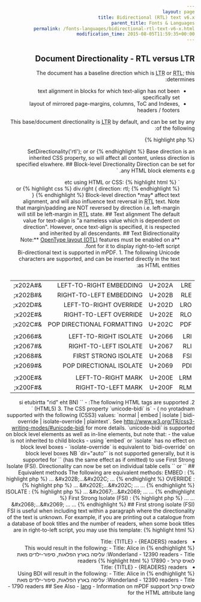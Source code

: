 ```yaml
---
layout: page
title: Bidirectional (RTL) text v6.x
parent_title: Fonts & Languages
permalink: /fonts-languages/bidirectional-rtl-text-v6-x.html
modification_time: 2015-08-05T11:59:35+00:00
---
```


## Document Directionality - RTL versus LTR

The document has a baseline direction which is
<acronym title="Left-to-Right document, used for most langauges">LTR</acronym>
or <acronym title="Right-to-Left document, used for Hebrew and Arabic languages">RTL</acronym>; this determines:

- text alignment in blocks for which text-align has not been specifically set
- layout of mirrored page-margins, columns, ToC and Indexes, headers / footers

This base/document directionality is <acronym title="Left-to-Right document, used for most langauges">LTR</acronym>
by default, and can be set by any of the following:

{% highlight php %}
<?php
$mpdf->SetDirectionality('rtl');

<html dir="rtl"> or <html style="direction: rtl;">

<body dir="rtl"> or <body style="direction: rtl;">
{% endhighlight %}

Base direction is an inherited CSS property, so will affect all content, unless direction is specified elswhere.

## Block-level Directionality

Direction can be set for any HTML block elements e.g. `<div><p><table><ul>` etc using HTML or CSS:

{% highlight html %}
<div style="direction: rtl;">
{% endhighlight %}

or

{% highlight css %}
div.right { direction: rtl; }
{% endhighlight %}

Block-level direction *may* affect text alignment, and will also influence text reversal in
<acronym title="Right-to-Left document, used for Hebrew and Arabic languages">RTL</acronym> text.

Note that margin/padding are NOT reversed by direction i.e. left-margin will still be left-margin in
<acronym title="Right-to-Left document, used for Hebrew and Arabic languages">RTL</acronym> state.

## Text alignment

The default value for text-align is "a nameless value which is dependent on direction". However, once text-align
is specified, it is respected and inherited by all descendants.

## Text Bidirectionality

<div class="alert alert-info" role="alert" markdown="1">
  **Note:** <a href="{{ "/fonts-languages/opentype-layout-otl.html" | prepend: site.baseurl }}">OpenType
  layout (OTL)</a> features must be enabled on a font for it to display right-to-left script.
</div>

Bi-directional text is supported in mPDF.

1. The following Unicode characters are supported, and can be inserted directly in the text as HTML entities:
  
   <table class="table">
      <tbody>
          <tr>
              <td>LRE</td>
              <td>U+202A</td>
              <td>LEFT-TO-RIGHT EMBEDDING</td>
              <td>&amp;#x202A;</td>
          </tr>
          <tr>
              <td>RLE</td>
              <td>U+202B</td>
              <td>RIGHT-TO-LEFT EMBEDDING</td>
              <td>&amp;#x202B;</td>
          </tr>
          <tr>
              <td>LRO</td>
              <td>U+202D</td>
              <td>LEFT-TO-RIGHT OVERRIDE</td>
              <td>&amp;#x202D;</td>
          </tr>
          <tr>
              <td>RLO</td>
              <td>U+202E</td>
              <td>RIGHT-TO-LEFT OVERRIDE</td>
              <td>&amp;#x202E;</td>
          </tr>
          <tr>
              <td>PDF</td>
              <td>U+202C</td>
              <td>POP DIRECTIONAL FORMATTING</td>
              <td>&amp;#x202C;</td>
          </tr>
          <tr>
              <td colspan="4">

              </td>
          </tr>
          <tr>
              <td>LRI</td>
              <td>U+2066</td>
              <td>LEFT-TO-RIGHT ISOLATE</td>
              <td>&amp;#x2066;</td>
          </tr>
          <tr>
              <td>RLI</td>
              <td>U+2067</td>
              <td>RIGHT-TO-LEFT ISOLATE</td>
              <td>&amp;#x2067;</td>
          </tr>
          <tr>
              <td>FSI</td>
              <td>U+2068</td>
              <td>FIRST STRONG ISOLATE</td>
              <td>&amp;#x2068;</td>
          </tr>
          <tr>
              <td>PDI</td>
              <td>U+2069</td>
              <td>POP DIRECTIONAL ISOLATE</td>
              <td>&amp;#x2069;</td>
          </tr>
          <tr>
              <td colspan="4">

              </td>
          </tr>
          <tr>
              <td>LRM</td>
              <td>U+200E</td>
              <td>LEFT-TO-RIGHT MARK</td>
              <td>&amp;#x200E;</td>
          </tr>
          <tr>
              <td>RLM</td>
              <td>U+200F</td>
              <td>RIGHT-TO-LEFT MARK</td>
              <td>&amp;#x200F;</td>
          </tr>
      </tbody>
   </table>

2. The following HTML tags are supported:
   - `<bdo>` (NB the "dir" attribute is mandatory on <bdo>)
   - `<bdi>` (HTML5)


3. The CSS property `unicode-bidi` is supported with the following (CSS3) values:   
   `normal | embed | isolate | bidi-override | isolate-override | plaintext`.
   
   See <a href="http://www.w3.org/TR/css3-writing-modes/#unicode-bidi">http://www.w3.org/TR/css3-writing-modes/#unicode-bidi</a> for more details.
   
   `unicode-bidi` is supported on block level elements as well as in-line elements, but note that:
   - the value is not inherited to child blocks
   - using `embed` or `isolate` has no effect on block level boxes
   - `isolate-override` is equivalent to `bidi-override` on block level boxes
   
   NB `dir="auto"` is not supported generally, but it is supported for `<bdi>` (has the same effect as if omitted) to use First Strong Isolate (FSI).
   
   Directionality can now be set on individual table cells  
   `<td style="direction:rtl;unicode-bidi:embed;">` or `<td dir="rtl">`


## Equivalent methods

The following are equivalent methods:

EMBED
: 
{% highlight php %}
<span dir="rtl">...</span>

&amp;#x202B;...&amp;#x202C;

<span style="direction: rtl; unicode-bidi: embed">...</span>
{% endhighlight %}

OVERRIDE
: 
{% highlight php %}
<bdo dir="rtl">...</bdo>

&amp;#x202E;...&amp;#x202C;

<span dir="rtl" style="unicode-bidi: bidi-override">...</span>

<span style="direction: rtl; unicode-bidi: bidi-override">...</span>
{% endhighlight %}

ISOLATE
: 
{% highlight php %}
<bdi dir="ltr">...</bdi>

&amp;#x2067;...&amp;#x2069;

<span dir="rtl" style="unicode-bidi: isolate">...</span>

<span style="direction: rtl; unicode-bidi: isolate">...</span>
{% endhighlight %}

First Strong Isolate (FSI)
: 
{% highlight php %}
<bdi>...</bdi>

<bdi dir="auto">...</bdi>

&amp;#x2068;...&amp;#x2069;

<span dir="rtl" style="unicode-bidi: plaintext">...</span>

<span style="direction: rtl; unicode-bidi: plaintext">...</span>
{% endhighlight %}

## First strong isolate (FSI)

FSI is useful when including text within a paragraph where the directionality of the text is unknown. For example,
if you are printing out a catalogue from a database of book titles and the number of readers, when some book titles
are in right-to-left script, you may use this template:

{% highlight html %}
<li>Title: {TITLE} - {READERS} readers</li>
{% endhighlight %}

This would result in the following:
- Title: Alice in Wonderland - 12390 readers
- Title: עליסה בארץ הפלאות, סיפור-ילדים מאת לואיס קרול - 17890 readers

{% highlight html %}
<li>Title: <bdi>{TITLE}</bdi> - {READERS} readers</li>
{% endhighlight %}

Using BDI will result in the following:
- Title: Alice in Wonderland - 12390 readers
- Title: עליסה בארץ הפלאות, סיפור-ילדים מאת לואיס קרול ‭- 1790 readers‬

## See Also

- <a href="{{ "/fonts-languages/lang-v5-x.html" | prepend: site.baseurl }}">lang</a> - Information on mPDF support for the HTML attribute lang
